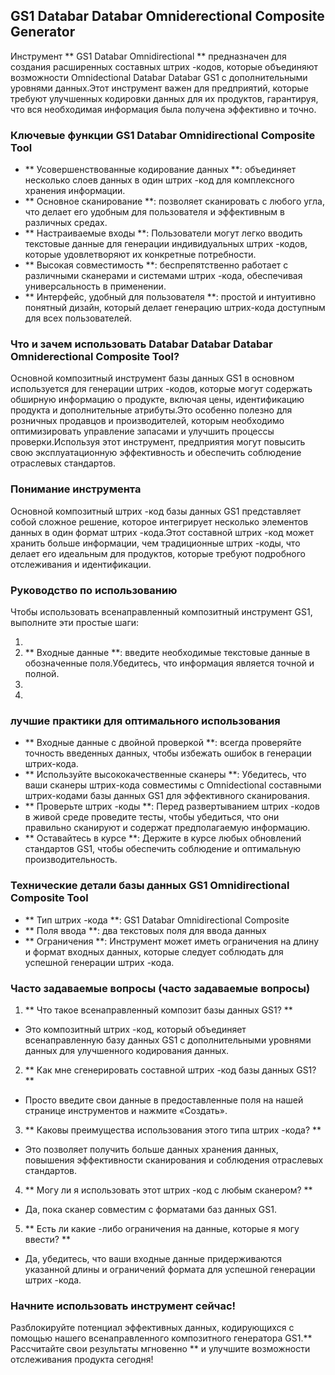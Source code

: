 ## GS1 Databar Databar Omniderectional Composite Generator

Инструмент ** GS1 Databar Omnidirectional ** предназначен для создания расширенных составных штрих -кодов, которые объединяют возможности Omnidectional Databar Databar GS1 с дополнительными уровнями данных.Этот инструмент важен для предприятий, которые требуют улучшенных кодировки данных для их продуктов, гарантируя, что вся необходимая информация была получена эффективно и точно.

### Ключевые функции GS1 Databar Omnidirectional Composite Tool

- ** Усовершенствованные кодирование данных **: объединяет несколько слоев данных в один штрих -код для комплексного хранения информации.
- ** Основное сканирование **: позволяет сканировать с любого угла, что делает его удобным для пользователя и эффективным в различных средах.
- ** Настраиваемые входы **: Пользователи могут легко вводить текстовые данные для генерации индивидуальных штрих -кодов, которые удовлетворяют их конкретные потребности.
- ** Высокая совместимость **: беспрепятственно работает с различными сканерами и системами штрих -кода, обеспечивая универсальность в применении.
- ** Интерфейс, удобный для пользователя **: простой и интуитивно понятный дизайн, который делает генерацию штрих-кода доступным для всех пользователей.

### Что и зачем использовать Databar Databar Databar Omniderectional Composite Tool?

Основной композитный инструмент базы данных GS1 в основном используется для генерации штрих -кодов, которые могут содержать обширную информацию о продукте, включая цены, идентификацию продукта и дополнительные атрибуты.Это особенно полезно для розничных продавцов и производителей, которым необходимо оптимизировать управление запасами и улучшить процессы проверки.Используя этот инструмент, предприятия могут повысить свою эксплуатационную эффективность и обеспечить соблюдение отраслевых стандартов.

### Понимание инструмента

Основной композитный штрих -код базы данных GS1 представляет собой сложное решение, которое интегрирует несколько элементов данных в один формат штрих -кода.Этот составной штрих -код может хранить больше информации, чем традиционные штрих -коды, что делает его идеальным для продуктов, которые требуют подробного отслеживания и идентификации.

### Руководство по использованию

Чтобы использовать всенаправленный композитный инструмент GS1, выполните эти простые шаги:

1.
2. ** Входные данные **: введите необходимые текстовые данные в обозначенные поля.Убедитесь, что информация является точной и полной.
3.
4.

### лучшие практики для оптимального использования

- ** Входные данные с двойной проверкой **: всегда проверяйте точность введенных данных, чтобы избежать ошибок в генерации штрих-кода.
- ** Используйте высококачественные сканеры **: Убедитесь, что ваши сканеры штрих-кода совместимы с Omnidectional составными штрих-кодами базы данных GS1 для эффективного сканирования.
- ** Проверьте штрих -коды **: Перед развертыванием штрих -кодов в живой среде проведите тесты, чтобы убедиться, что они правильно сканируют и содержат предполагаемую информацию.
- ** Оставайтесь в курсе **: Держите в курсе любых обновлений стандартов GS1, чтобы обеспечить соблюдение и оптимальную производительность.

### Технические детали базы данных GS1 Omnidirectional Composite Tool

- ** Тип штрих -кода **: GS1 Databar Omnidirectional Composite
- ** Поля ввода **: два текстовых поля для ввода данных
- ** Ограничения **: Инструмент может иметь ограничения на длину и формат входных данных, которые следует соблюдать для успешной генерации штрих -кода.

### Часто задаваемые вопросы (часто задаваемые вопросы)

1. ** Что такое всенаправленный композит базы данных GS1? **
- Это композитный штрих -код, который объединяет всенаправленную базу данных GS1 с дополнительными уровнями данных для улучшенного кодирования данных.

2. ** Как мне сгенерировать составной штрих -код базы данных GS1? **
- Просто введите свои данные в предоставленные поля на нашей странице инструментов и нажмите «Создать».

3. ** Каковы преимущества использования этого типа штрих -кода? **
- Это позволяет получить больше данных хранения данных, повышения эффективности сканирования и соблюдения отраслевых стандартов.

4. ** Могу ли я использовать этот штрих -код с любым сканером? **
- Да, пока сканер совместим с форматами баз данных GS1.

5. ** Есть ли какие -либо ограничения на данные, которые я могу ввести? **
- Да, убедитесь, что ваши входные данные придерживаются указанной длины и ограничений формата для успешной генерации штрих -кода.

### Начните использовать инструмент сейчас!

Разблокируйте потенциал эффективных данных, кодирующихся с помощью нашего всенаправленного композитного генератора GS1.** Рассчитайте свои результаты мгновенно ** и улучшите возможности отслеживания продукта сегодня!